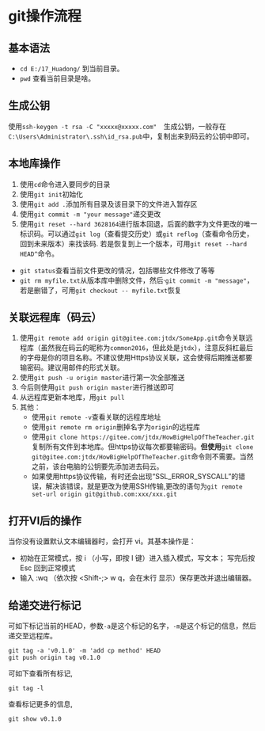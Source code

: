 

# git操作流程
## 基本语法
- `cd E:/17_Huadong/` 到当前目录。
- `pwd` 查看当前目录是啥。

## 生成公钥
使用`ssh-keygen -t rsa -C "xxxxx@xxxxx.com"  `生成公钥，一般存在`C:\Users\Administrator\.ssh\id_rsa.pub`中，复制出来到码云的公钥中即可。

## 本地库操作
1. 使用`cd`命令进入要同步的目录
2. 使用`git init`初始化
3. 使用`git add .`添加所有目录及该目录下的文件进入暂存区
4. 使用`git commit -m "your message"`递交更改
5. 使用`git reset --hard 3628164`进行版本回退，后面的数字为文件更改的唯一标识码。可以通过`git log`（查看提交历史）或`git reflog`（查看命令历史，回到未来版本）来找该码. 若是恢复到上一个版本，可用`git reset --hard HEAD^`命令。

- `git status`查看当前文件更改的情况，包括哪些文件修改了等等
- `git rm myfile.txt`从版本库中删除文件，然后·`git commit -m "message"`，若是删错了，可用`git checkout -- myfile.txt`恢复

## 关联远程库（码云）
1. 使用`git remote add origin git@gitee.com:jtdx/SomeApp.git`命令关联远程库（虽然我在码云的昵称为`common2016`，但此处是`jtdx`），注意反斜杠最后的字母是你的项目名称。不建议使用Https协议关联，这会使得后期推送都要输密码。建议用邮件的形式关联。
2. 使用`git push -u origin master`进行第一次全部推送
3. 今后则使用`git push origin master`进行推送即可
4. 从远程库更新本地库，用`git pull`
5. 其他：
    - 使用`git remote -v`查看关联的远程库地址
    - 使用`git remote rm origin`删掉名字为`origin`的远程库
    - 使用`git clone https://gitee.com/jtdx/HowBigHelpOfTheTeacher.git`复制所有文件到本地库。但https协议每次都要输密码。**但使用**`git clone git@gitee.com:jtdx/HowBigHelpOfTheTeacher.git`命令则不需要。当然之前，该台电脑的公钥要先添加进去码云。
    - 如果使用https协议传输，有时还会出现“SSL_ERROR_SYSCALL”的错误，解决该错误，就是更改为使用SSH传输,更改的语句为`git remote set-url origin git@github.com:xxx/xxx.git`
   
## 打开VI后的操作

当你没有设置默认文本编辑器时，会打开 vi。其基本操作是：

- 初始在正常模式，按 i （小写，即按 I 键）进入插入模式，写文本；
写完后按 Esc 回到正常模式
- 输入 :wq （依次按 <Shift-;> w q，会在末行
显示）保存更改并退出编辑器。

## 给递交进行标记

可如下标记当前的HEAD，参数`-a`是这个标记的名字，`-m`是这个标记的信息，然后递交至远程库。
```
git tag -a 'v0.1.0' -m 'add cp method' HEAD
git push origin tag v0.1.0
```

可如下查看所有标记,
```
git tag -l
```
查看标记更多的信息,
```
git show v0.1.0
```
